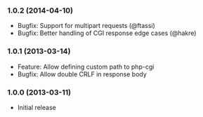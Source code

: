 ### 1.0.2 (2014-04-10)

  * Bugfix: Support for multipart requests (@ftassi)
  * Bugfix: Better handling of CGI response edge cases (@hakre)

### 1.0.1 (2013-03-14)

  * Feature: Allow defining custom path to php-cgi
  * Bugfix: Allow double CRLF in response body

### 1.0.0 (2013-03-11)

  * Initial release
